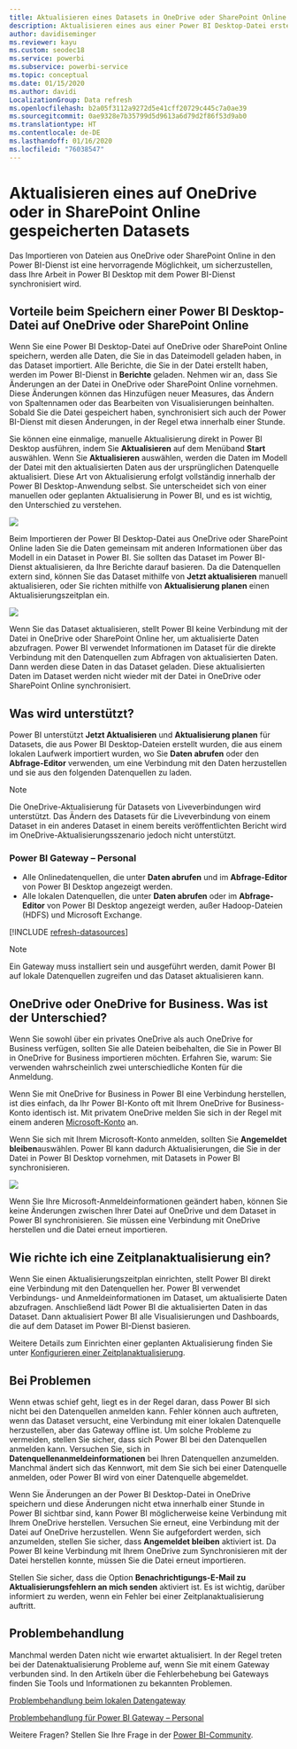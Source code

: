 ```yaml
---
title: Aktualisieren eines Datasets in OneDrive oder SharePoint Online
description: Aktualisieren eines aus einer Power BI Desktop-Datei erstellten Datasets auf OneDrive oder SharePoint Online
author: davidiseminger
ms.reviewer: kayu
ms.custom: seodec18
ms.service: powerbi
ms.subservice: powerbi-service
ms.topic: conceptual
ms.date: 01/15/2020
ms.author: davidi
LocalizationGroup: Data refresh
ms.openlocfilehash: b2a05f3112a9272d5e41cff20729c445c7a0ae39
ms.sourcegitcommit: 0ae9328e7b35799d5d9613a6d79d2f86f53d9ab0
ms.translationtype: HT
ms.contentlocale: de-DE
ms.lasthandoff: 01/16/2020
ms.locfileid: "76038547"
---
```

# <a name="refresh-a-dataset-stored-on-onedrive-or-sharepoint-online"></a>Aktualisieren eines auf OneDrive oder in SharePoint Online gespeicherten Datasets
Das Importieren von Dateien aus OneDrive oder SharePoint Online in den Power BI-Dienst ist eine hervorragende Möglichkeit, um sicherzustellen, dass Ihre Arbeit in Power BI Desktop mit dem Power BI-Dienst synchronisiert wird.

## <a name="advantages-of-storing-a-power-bi-desktop-file-on-onedrive-or-sharepoint-online"></a>Vorteile beim Speichern einer Power BI Desktop-Datei auf OneDrive oder SharePoint Online
Wenn Sie eine Power BI Desktop-Datei auf OneDrive oder SharePoint Online speichern, werden alle Daten, die Sie in das Dateimodell geladen haben, in das Dataset importiert. Alle Berichte, die Sie in der Datei erstellt haben, werden im Power BI-Dienst in **Berichte** geladen. Nehmen wir an, dass Sie Änderungen an der Datei in OneDrive oder SharePoint Online vornehmen. Diese Änderungen können das Hinzufügen neuer Measures, das Ändern von Spaltennamen oder das Bearbeiten von Visualisierungen beinhalten. Sobald Sie die Datei gespeichert haben, synchronisiert sich auch der Power BI-Dienst mit diesen Änderungen, in der Regel etwa innerhalb einer Stunde.

Sie können eine einmalige, manuelle Aktualisierung direkt in Power BI Desktop ausführen, indem Sie **Aktualisieren** auf dem Menüband **Start** auswählen. Wenn Sie **Aktualisieren** auswählen, werden die Daten im Modell der Datei mit den aktualisierten Daten aus der ursprünglichen Datenquelle aktualisiert. Diese Art von Aktualisierung erfolgt vollständig innerhalb der Power BI Desktop-Anwendung selbst. Sie unterscheidet sich von einer manuellen oder geplanten Aktualisierung in Power BI, und es ist wichtig, den Unterschied zu verstehen.

![](media/refresh-desktop-file-onedrive/pbix-refresh.png)

Beim Importieren der Power BI Desktop-Datei aus OneDrive oder SharePoint Online laden Sie die Daten gemeinsam mit anderen Informationen über das Modell in ein Dataset in Power BI. Sie sollten das Dataset im Power BI-Dienst aktualisieren, da Ihre Berichte darauf basieren. Da die Datenquellen extern sind, können Sie das Dataset mithilfe von **Jetzt aktualisieren** manuell aktualisieren, oder Sie richten mithilfe von **Aktualisierung planen** einen Aktualisierungszeitplan ein. 

![](media/refresh-desktop-file-onedrive/powerbi-service-refresh.png)

Wenn Sie das Dataset aktualisieren, stellt Power BI keine Verbindung mit der Datei in OneDrive oder SharePoint Online her, um aktualisierte Daten abzufragen. Power BI verwendet Informationen im Dataset für die direkte Verbindung mit den Datenquellen zum Abfragen von aktualisierten Daten. Dann werden diese Daten in das Dataset geladen. Diese aktualisierten Daten im Dataset werden nicht wieder mit der Datei in OneDrive oder SharePoint Online synchronisiert.

## <a name="whats-supported"></a>Was wird unterstützt?
Power BI unterstützt **Jetzt Aktualisieren** und **Aktualisierung planen** für Datasets, die aus Power BI Desktop-Dateien erstellt wurden, die aus einem lokalen Laufwerk importiert wurden, wo Sie **Daten abrufen** oder den **Abfrage-Editor** verwenden, um eine Verbindung mit den Daten herzustellen und sie aus den folgenden Datenquellen zu laden.

> [!NOTE]
> Die OneDrive-Aktualisierung für Datasets von Liveverbindungen wird unterstützt. Das Ändern des Datasets für die Liveverbindung von einem Dataset in ein anderes Dataset in einem bereits veröffentlichten Bericht wird im OneDrive-Aktualisierungsszenario jedoch nicht unterstützt.

### <a name="power-bi-gateway---personal"></a>Power BI Gateway – Personal
* Alle Onlinedatenquellen, die unter **Daten abrufen** und im **Abfrage-Editor** von Power BI Desktop angezeigt werden.
* Alle lokalen Datenquellen, die unter **Daten abrufen** oder im **Abfrage-Editor** von Power BI Desktop angezeigt werden, außer Hadoop-Dateien (HDFS) und Microsoft Exchange.

<!-- Refresh Data sources-->
[!INCLUDE [refresh-datasources](./includes/refresh-datasources.md)]

> [!NOTE]
> Ein Gateway muss installiert sein und ausgeführt werden, damit Power BI auf lokale Datenquellen zugreifen und das Dataset aktualisieren kann.
> 
> 

## <a name="onedrive-or-onedrive-for-business-whats-the-difference"></a>OneDrive oder OneDrive for Business. Was ist der Unterschied?
Wenn Sie sowohl über ein privates OneDrive als auch OneDrive for Business verfügen, sollten Sie alle Dateien beibehalten, die Sie in Power BI in OneDrive for Business importieren möchten. Erfahren Sie, warum: Sie verwenden wahrscheinlich zwei unterschiedliche Konten für die Anmeldung.

Wenn Sie mit OneDrive for Business in Power BI eine Verbindung herstellen, ist dies einfach, da Ihr Power BI-Konto oft mit Ihrem OneDrive for Business-Konto identisch ist. Mit privatem OneDrive melden Sie sich in der Regel mit einem anderen [Microsoft-Konto](https://account.microsoft.com) an.

Wenn Sie sich mit Ihrem Microsoft-Konto anmelden, sollten Sie **Angemeldet bleiben**auswählen. Power BI kann dadurch Aktualisierungen, die Sie in der Datei in Power BI Desktop vornehmen, mit Datasets in Power BI synchronisieren.

![](media/refresh-desktop-file-onedrive/refresh_signin_keepmesignedin.png)

Wenn Sie Ihre Microsoft-Anmeldeinformationen geändert haben, können Sie keine Änderungen zwischen Ihrer Datei auf OneDrive und dem Dataset in Power BI synchronisieren. Sie müssen eine Verbindung mit OneDrive herstellen und die Datei erneut importieren.

## <a name="how-do-i-schedule-refresh"></a>Wie richte ich eine Zeitplanaktualisierung ein?
Wenn Sie einen Aktualisierungszeitplan einrichten, stellt Power BI direkt eine Verbindung mit den Datenquellen her. Power BI verwendet Verbindungs- und Anmeldeinformationen im Dataset, um aktualisierte Daten abzufragen. Anschließend lädt Power BI die aktualisierten Daten in das Dataset. Dann aktualisiert Power BI alle Visualisierungen und Dashboards, die auf dem Dataset im Power BI-Dienst basieren.

Weitere Details zum Einrichten einer geplanten Aktualisierung finden Sie unter [Konfigurieren einer Zeitplanaktualisierung](refresh-scheduled-refresh.md).

## <a name="when-things-go-wrong"></a>Bei Problemen
Wenn etwas schief geht, liegt es in der Regel daran, dass Power BI sich nicht bei den Datenquellen anmelden kann. Fehler können auch auftreten, wenn das Dataset versucht, eine Verbindung mit einer lokalen Datenquelle herzustellen, aber das Gateway offline ist. Um solche Probleme zu vermeiden, stellen Sie sicher, dass sich Power BI bei den Datenquellen anmelden kann. Versuchen Sie, sich in **Datenquellenanmeldeinformationen** bei Ihren Datenquellen anzumelden. Manchmal ändert sich das Kennwort, mit dem Sie sich bei einer Datenquelle anmelden, oder Power BI wird von einer Datenquelle abgemeldet.

Wenn Sie Änderungen an der Power BI Desktop-Datei in OneDrive speichern und diese Änderungen nicht etwa innerhalb einer Stunde in Power BI sichtbar sind, kann Power BI möglicherweise keine Verbindung mit Ihrem OneDrive herstellen. Versuchen Sie erneut, eine Verbindung mit der Datei auf OneDrive herzustellen. Wenn Sie aufgefordert werden, sich anzumelden, stellen Sie sicher, dass **Angemeldet bleiben** aktiviert ist. Da Power BI keine Verbindung mit Ihrem OneDrive zum Synchronisieren mit der Datei herstellen konnte, müssen Sie die Datei erneut importieren.

Stellen Sie sicher, dass die Option **Benachrichtigungs-E-Mail zu Aktualisierungsfehlern an mich senden** aktiviert ist. Es ist wichtig, darüber informiert zu werden, wenn ein Fehler bei einer Zeitplanaktualisierung auftritt.

## <a name="troubleshooting"></a>Problembehandlung
Manchmal werden Daten nicht wie erwartet aktualisiert. In der Regel treten bei der Datenaktualisierung Probleme auf, wenn Sie mit einem Gateway verbunden sind. In den Artikeln über die Fehlerbehebung bei Gateways finden Sie Tools und Informationen zu bekannten Problemen.

[Problembehandlung beim lokalen Datengateway](service-gateway-onprem-tshoot.md)

[Problembehandlung für Power BI Gateway – Personal](service-admin-troubleshooting-power-bi-personal-gateway.md)

Weitere Fragen? Stellen Sie Ihre Frage in der [Power BI-Community](https://community.powerbi.com/).

